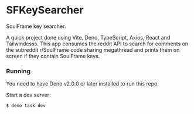 # SFKeySearcher
SoulFrame key searcher.

A quick project done using Vite, Deno, TypeScript, Axios, React and Tailwindcsss. This app consumes the reddit API to search for comments on the subreddit r/SoulFrame code sharing megathread and prints them on screen if they contain SoulFrame keys.

### Running

You need to have Deno v2.0.0 or later installed to run this repo.

Start a dev server:

```
$ deno task dev
```

